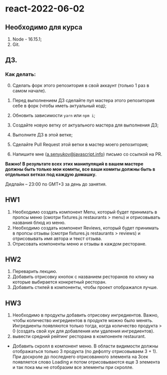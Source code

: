 # react-2022-06-02

## Необходимо для курса
1. Node - 16.15.1;
2. Git.

## ДЗ.

### Как делать:

0. Сделать форк этого репозитория в свой аккаунт (только 1 раз в самом начале).

1. Перед выполнением ДЗ сделайте пул мастера этого репозитория себе в форк (чтобы иметь актуальный код);
2. Обновить зависимости `yarn` или `npm i`;
3. Создайте новую ветку от актуального мастера для выполнения ДЗ;
4. Выполните ДЗ в этой ветке;
5. Сделайте Pull Request этой ветки в мастер моего репозитория;
6. Напишите мне (a.senyukov@javascript.info) письмо со ссылкой на PR.

**Важно! В результате всех этих манипуляций в вашем мастере должны быть только мои комиты, все ваши комиты должны быть в отдельных ветках под каждую домашку.**

Дедлайн – 23:00 по GMT+3 за день до занятия.



## HW1
1. Необходимо создать компонент Menu, который будет принимать в пропсы меню (смотри fixtures.js restaurants > menu) и отрисовывать названия блюд из меню.
2. Необходимо создать компонент Reviews, который будет принимать в пропсы отзывы (смотри fixtures.js restaurants > reviews) и отрисовывать имя автора и текст отзыва.
3. Отрисовать компоненты меню и отзывы в каждом ресторане.

## HW2
1. Переварить лекцию.
2. Добавить отрисовку кнопок с названием ресторанов по клику на которые выбирается конкретный ресторан.
3. Добавить стилей в компоненты, чтобы проект отображался лучше.

## HW3
1. Необходимо в продукты добавить отрисовку ингредиентов. Важно, чтобы количество ингредиентов в продукте можно было менять. Ингредиенты появляются только тогда, когда количество продукта > 0 (создать свой хук для добавления или удаления ингредиентов).
2. вывести средний рейтинг ресторана в компоненте restaurant.
* Добавить скролл в компонент меню. В области видимости должны отображаться только 3 продукта (по дефолту отрисовываем 3 + 1). При доскроле до последнего отрисованного элемента на 3сек появляется слово Loading и потом отрисовываются еще 3 элемента и так пока мы не отобразим все элементы при скролле. 

